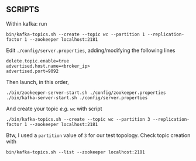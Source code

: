SCRIPTS
-------------------
Within kafka: run

    bin/kafka-topics.sh --create --topic wc --partition 1 --replication-factor 1 --zookeeper localhost:2181

Edit `./config/server.properties`, adding/modifying the following lines

    delete.topic.enable=true
    advertised.host.name=<broker_ip>
    advertised.port=9092

Then launch, in this order,

    ./bin/zookeeper-server-start.sh ./config/zookeeper.properties
    ./bin/kafka-server-start.sh ./config/server.properties

And create your topic *e.g.* `wc` with script

    ./bin/kafka-topics.sh --create --topic wc --partition 3 --replication-factor 1 --zookeeper localhost:2181

Btw, I used a `partition` value of `3` for our test topology. Check topic creation with

    bin/kafka-topics.sh --list --zookeeper localhost:2181

